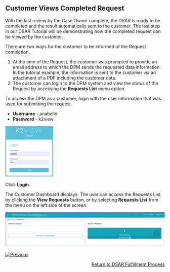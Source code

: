 ## Customer Views Completed Request

With the last review by the Case Owner complete, the DSAR is ready to be completed and the result automatically sent to the customer. The last step in our DSAR Tutorial will be demonstrating how the completed request can be viewed by the customer. 

There are two ways for the customer to be informed of the Request completion.

1. At the time of the Request, the customer was prompted to provide an email address to which the DPM sends the requested data information. In the tutorial example, the information is sent to the customer via an attachment of a PDF including the customer data. 
2. The customer can login to the DPM system and view the status of the Request by accessing the **Requests List** menu option. 

To access the DPM as a customer, login with the user information that was used for submitting the request.

- **Username** - anabelle
- **Password** - k2view

<img src="../images/anabelle_login.png" width="30%" height="30%">
                                
Click **Login**.

The Customer Dashboard displays. The user can access the Requests List by clicking the **View Requests** button, or by selecting **Requests List** from the menu on the left side of the screen. 

![image](../images/Customer_Dashboard.jpg)    



[![Previous](/articles/images/Previous.png)]( 02_04_DSAR_Fulfillment_Case_Owner_Perform_Task.md)[<p align="right"> Return to DSAR Fulfillment Process</p>](02_00_DSAR_Fulfillment_intro.md)
